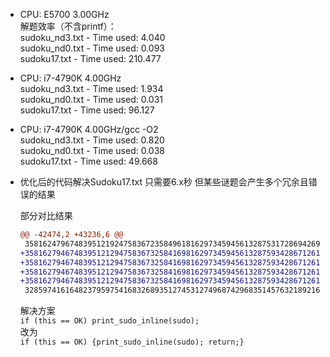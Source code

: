 * CPU: E5700 3.00GHz  
  解题效率（不含printf）：  
  sudoku_nd3.txt - Time used: 4.040  
  sudoku_nd0.txt - Time used: 0.093  
  sudoku17.txt - Time used: 210.477  

* CPU: i7-4790K 4.00GHz  
  sudoku_nd3.txt - Time used: 1.934  
  sudoku_nd0.txt - Time used: 0.031  
  sudoku17.txt - Time used: 96.127  

* CPU: i7-4790K 4.00GHz/gcc -O2  
  sudoku_nd3.txt - Time used: 0.820  
  sudoku_nd0.txt - Time used: 0.038  
  sudoku17.txt - Time used: 49.668  

* 优化后的代码解决Sudoku17.txt 只需要6.x秒
  但某些谜题会产生多个冗余且错误的结果

  部分对比结果  
  ```diff
  @@ -42474,2 +43236,6 @@
   358162479674839512192475836723584961816297345945613287531728694269341758487956123
  +358162794674839512129475836732584169816297345945613287593428671261241458487156923
  +358162794674839512129475836732584169816297345945613287593428671261541458487156923
  +358162794674839512129475836732584169816297345945613287593428671261641458487156923
  +358162794674839512129475836732584169816297345945613287593428671261841458487156923
   328597416164823795975416832689351274531274968742968351457632189216789543893145627
  ```

  解决方案   
  `if (this == OK) print_sudo_inline(sudo); `  
  改为  
  `if (this == OK) {print_sudo_inline(sudo); return;} `  

